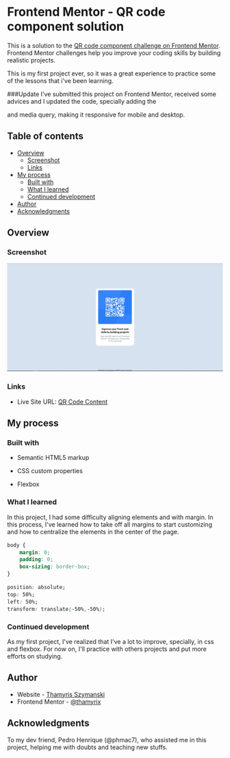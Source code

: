 # Frontend Mentor - QR code component solution

This is a solution to the [QR code component challenge on Frontend Mentor](https://www.frontendmentor.io/challenges/qr-code-component-iux_sIO_H). Frontend Mentor challenges help you improve your coding skills by building realistic projects. 

This is my first project ever, so it was a great experience to practice some of the lessons that i've been learning. 

###Update
I've submitted this project on Frontend Mentor, received some advices and I updated the code, specially adding the <main> and media query, making it responsive for mobile and desktop.

## Table of contents

- [Overview](#overview)
  - [Screenshot](#screenshot)
  - [Links](#links)
- [My process](#my-process)
  - [Built with](#built-with)
  - [What I learned](#what-i-learned)
  - [Continued development](#continued-development)
- [Author](#author)
- [Acknowledgments](#acknowledgments)

## Overview

### Screenshot

![](./screenshot2.JPG)

### Links

- Live Site URL: [QR Code Content](https://thamyrix-qr-code-2.netlify.app/)

  

## My process

### Built with

- Semantic HTML5 markup

- CSS custom properties

- Flexbox

  

### What I learned

In this project, I had some difficulty aligning elements and with margin. In this process, I've learned how to take off all margins to start customizing and how to centralize the elements in the center of the page.

```css
body {
    margin: 0;
    padding: 0;
	box-sizing: border-box;
}
```

```css
position: absolute;
top: 50%;
left: 50%;
transform: translate(-50%,-50%);
```

### Continued development

As my first project, I've realized that I've a lot to improve, specially, in css and flexbox. For now on, I'll practice with others projects and put more efforts on studying.

## Author

- Website - [Thamyris Szymanski](https://github.com/thamyrix)
- Frontend Mentor - [@thamyrix](https://www.frontendmentor.io/profile/thamyrix)

## Acknowledgments

To my dev friend, Pedro Henrique (@phmac7), who assisted me in this project, helping me with doubts and teaching new stuffs.
